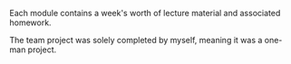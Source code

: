 Each module contains a week's worth of lecture material and associated homework.

The team project was solely completed by myself, meaning it was a one-man project.
